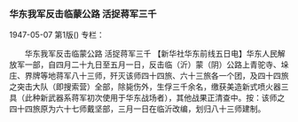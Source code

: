### 华东我军反击临蒙公路  活捉蒋军三千

1947-05-07
第1版()
专栏：

　　华东我军反击临蒙公路
    活捉蒋军三千
    【新华社华东前线五日电】华东人民解放军一部，自四月二十九日至五月一日，反击临（沂）蒙（阴）公路上青驼寺、垛庄、界牌等地蒋军八十三师，歼灭该师四十四旅、六十三旅各一个团，及四十四旅之突击大队（即搜索营）全部，除毙伤外，生俘三千余名，缴获美造新式喷火器三具（此种新武器系蒋军初次使用于华东战场者），其他战果正清查中。按：该师之四十四旅原为六十七师戴坚部，三月一日在临沂改编，划归八十三师建制。
